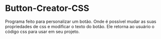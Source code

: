 # Button-Creator-CSS
 Programa feito para personalizar um botão. Onde é possível mudar as suas propriedades de css e  modificar o texto do botão. Ele retorna ao usuário o código css para usar em seu projeto. 
